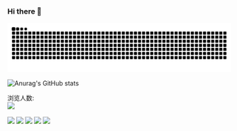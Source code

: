 ### Hi there 👋

![Snake animation](https://raw.githubusercontent.com/fushengcf/fushengcf/output/github-contribution-grid-snake-dark.svg)

![Anurag's GitHub stats](https://github-readme-stats.vercel.app/api?username=fushengcf&show_icons=true&theme=algolia)

<p>
  <div>浏览人数:</div>
  <img src="https://profile-counter.glitch.me/fushengcf/count.svg" />
</p>

![](https://github-profile-summary-cards.vercel.app/api/cards/profile-details?username=fushengcf&theme=github_dark)
![](https://github-profile-summary-cards.vercel.app/api/cards/repos-per-language?username=fushengcf&theme=github_dark)
![](https://github-profile-summary-cards.vercel.app/api/cards/most-commit-language?username=fushengcf&theme=github_dark)
![](https://github-profile-summary-cards.vercel.app/api/cards/stats?username=fushengcf&theme=github_dark)
![](https://github-profile-summary-cards.vercel.app/api/cards/productive-time?username=fushengcf&theme=github_dark)
